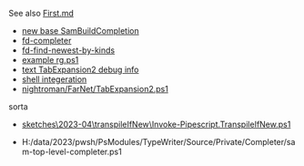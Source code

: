 See also [First.md](./first.md)

- [new base SamBuildCompletion](file:///H:/data/2023/pwsh/PsModules/TypeWriter/Source/Private/Completer/sam-top-level-completer.ps1)
- [fd-completer](file:///H:/data/2023/pwsh/PsModules/TypeWriter/Source/Private/Completer/fd-completer.ps1)
- [fd-find-newest-by-kinds](file:///H:/data/2023/pwsh/PsModules/TypeWriter/ToCollect/fd-find-newest-by-kinds.ps1)
- [example rg.ps1](file:///H:/root_huge_temp/old-psmodulepaths/2021_myGithubModules/Mini.Examples/Completers/ExternalExamples/rg.ps1)
- [text TabExpansion2 debug info](file:///H:/robo_root/download/buffer_prototypes/buffer_prototypes/references/tabCompleter/test-disabled-completer.ps1)
- [shell integeration](file:///C:/Program%20Files/Microsoft%20VS%20Code/resources/app/out/vs/workbench/contrib/terminal/browser/media/shellIntegration.ps1)
- [nightroman/FarNet/TabExpansion2.ps1](https://github.com/nightroman/FarNet/blob/main/PowerShellFar/TabExpansion2.ps1)


sorta 
- [sketches\2023-04\transpileIfNew\Invoke-Pipescript.TranspileIfNew.ps1](file:///H:\data\2023\pwsh\sketches\2023-04\transpileIfNew\Invoke-Pipescript.TranspileIfNew.ps1)

- H:/data/2023/pwsh/PsModules/TypeWriter/Source/Private/Completer/sam-top-level-completer.ps1
